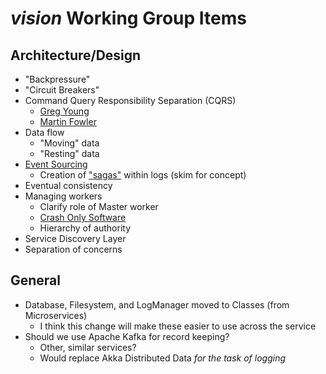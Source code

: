 # *vision* Working Group Items

## Architecture/Design
- "Backpressure"
- "Circuit Breakers"
- Command Query Responsibility Separation (CQRS)
    - [Greg Young][young-cqrs]
    - [Martin Fowler][fowler-cqrs]
- Data flow
    - "Moving" data
    - "Resting" data
- [Event Sourcing][event-sourcing]
    - Creation of ["sagas"][sagas-paper] within logs (skim for concept)
- Eventual consistency
- Managing workers
    - Clarify role of Master worker
    - [Crash Only Software][crash-only]
    - Hierarchy of authority
- Service Discovery Layer
- Separation of concerns

## General
- Database, Filesystem, and LogManager moved to Classes (from Microservices)
    - I think this change will make these easier to use across the service
- Should we use Apache Kafka for record keeping?
    - Other, similar services?
    - Would replace Akka Distributed Data *for the task of logging*

[crash-only]: https://www.usenix.org/legacy/events/hotos03/tech/full_papers/candea/candea.pdf "Crash-Only Software"
[event-sourcing]: https://martinfowler.com/eaaDev/EventSourcing.html "Martin Fowler, Event Sourcing"
[fowler-cqrs]: https://martinfowler.com/bliki/CQRS.html "Martin Fowler, CQRS"
[sagas-paper]: http://www.amundsen.com/downloads/sagas.pdf "Sagas"
[young-cqrs]: http://codebetter.com/gregyoung/2010/02/16/cqrs-task-based-uis-event-sourcing-agh/ "CQRS, Task Based UIs, Event Sourcing agh!"